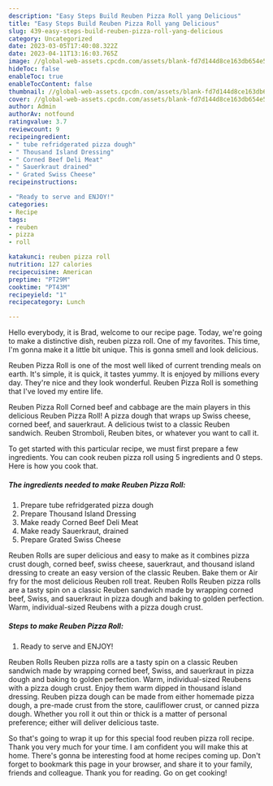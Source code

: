 ```yaml
---
description: "Easy Steps Build Reuben Pizza Roll yang Delicious"
title: "Easy Steps Build Reuben Pizza Roll yang Delicious"
slug: 439-easy-steps-build-reuben-pizza-roll-yang-delicious
category: Uncategorized
date: 2023-03-05T17:40:08.322Z
date: 2023-04-11T13:16:03.765Z
image: //global-web-assets.cpcdn.com/assets/blank-fd7d144d8ce163db654e5a02c40b08a2775adb7897d16e4062681dc7e1b2800f.png
hideToc: false
enableToc: true
enableTocContent: false
thumbnail: //global-web-assets.cpcdn.com/assets/blank-fd7d144d8ce163db654e5a02c40b08a2775adb7897d16e4062681dc7e1b2800f.png
cover: //global-web-assets.cpcdn.com/assets/blank-fd7d144d8ce163db654e5a02c40b08a2775adb7897d16e4062681dc7e1b2800f.png
author: Admin
authorAv: notfound
ratingvalue: 3.7
reviewcount: 9
recipeingredient:
- " tube refridgerated pizza dough"
- " Thousand Island Dressing"
- " Corned Beef Deli Meat"
- " Sauerkraut drained"
- " Grated Swiss Cheese"
recipeinstructions:

- "Ready to serve and ENJOY!"
categories:
- Recipe
tags:
- reuben
- pizza
- roll

katakunci: reuben pizza roll 
nutrition: 127 calories
recipecuisine: American
preptime: "PT29M"
cooktime: "PT43M"
recipeyield: "1"
recipecategory: Lunch

---
```



Hello everybody, it is Brad, welcome to our recipe page. Today, we're going to make a distinctive dish, reuben pizza roll. One of my favorites. This time, I'm gonna make it a little bit unique. This is gonna smell and look delicious.

Reuben Pizza Roll is one of the most well liked of current trending meals on earth. It's simple, it is quick, it tastes yummy. It is enjoyed by millions every day. They're nice and they look wonderful. Reuben Pizza Roll is something that I've loved my entire life.

Reuben Pizza Roll Corned beef and cabbage are the main players in this delicious Reuben Pizza Roll! A pizza dough that wraps up Swiss cheese, corned beef, and sauerkraut. A delicious twist to a classic Reuben sandwich. Reuben Stromboli, Reuben bites, or whatever you want to call it.


To get started with this particular recipe, we must first prepare a few ingredients. You can cook reuben pizza roll using 5 ingredients and 0 steps. Here is how you cook that.

<!--inarticleads1-->

##### The ingredients needed to make Reuben Pizza Roll:

1. Prepare  tube refridgerated pizza dough
1. Prepare  Thousand Island Dressing
1. Make ready  Corned Beef Deli Meat
1. Make ready  Sauerkraut, drained
1. Prepare  Grated Swiss Cheese


Reuben Rolls are super delicious and easy to make as it combines pizza crust dough, corned beef, swiss cheese, sauerkraut, and thousand island dressing to create an easy version of the classic Reuben. Bake them or Air fry for the most delicious Reuben roll treat. Reuben Rolls Reuben pizza rolls are a tasty spin on a classic Reuben sandwich made by wrapping corned beef, Swiss, and sauerkraut in pizza dough and baking to golden perfection. Warm, individual-sized Reubens with a pizza dough crust. 

<!--inarticleads2-->

##### Steps to make Reuben Pizza Roll:


1. Ready to serve and ENJOY!

Reuben Rolls Reuben pizza rolls are a tasty spin on a classic Reuben sandwich made by wrapping corned beef, Swiss, and sauerkraut in pizza dough and baking to golden perfection. Warm, individual-sized Reubens with a pizza dough crust. Enjoy them warm dipped in thousand island dressing. Reuben pizza dough can be made from either homemade pizza dough, a pre-made crust from the store, cauliflower crust, or canned pizza dough. Whether you roll it out thin or thick is a matter of personal preference; either will deliver delicious taste. 

So that's going to wrap it up for this special food reuben pizza roll recipe. Thank you very much for your time. I am confident you will make this at home. There's gonna be interesting food at home recipes coming up. Don't forget to bookmark this page in your browser, and share it to your family, friends and colleague. Thank you for reading. Go on get cooking!
